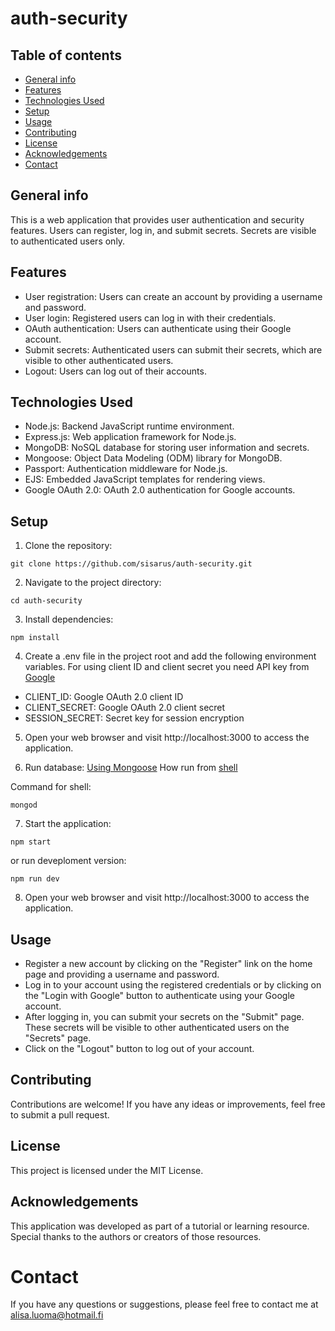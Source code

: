 # auth-security

## Table of contents
* [General info](#general-info)
* [Features](#features)
* [Technologies Used](#technologies-used)
* [Setup](#setup)
* [Usage](#Usage)
* [Contributing](#contributing)
* [License](#license)
* [Acknowledgements](#acknowledgements)
* [Contact](#contact)

## General info

This is a web application that provides user authentication and security features. Users can register, log in, and submit secrets. Secrets are visible to authenticated users only.

## Features

* User registration: Users can create an account by providing a username and password.
* User login: Registered users can log in with their credentials.
* OAuth authentication: Users can authenticate using their Google account.
* Submit secrets: Authenticated users can submit their secrets, which are visible to other authenticated users.
* Logout: Users can log out of their accounts.

## Technologies Used

* Node.js: Backend JavaScript runtime environment.
* Express.js: Web application framework for Node.js.
* MongoDB: NoSQL database for storing user information and secrets.
* Mongoose: Object Data Modeling (ODM) library for MongoDB.
* Passport: Authentication middleware for Node.js.
* EJS: Embedded JavaScript templates for rendering views.
* Google OAuth 2.0: OAuth 2.0 authentication for Google accounts.
<!-- * [bcrypt](https://www.npmjs.com/package/bcrypt) -->

## Setup

1. Clone the repository:

```
git clone https://github.com/sisarus/auth-security.git
```
2. Navigate to the project directory:
```
cd auth-security
```
3. Install dependencies: 
```
npm install
```

4. Create a .env file in the project root and add the following environment variables. For using client ID and client secret you need API key from [Google](https://console.cloud.google.com/apis/dashboard?project=secret-386912)
* CLIENT_ID: Google OAuth 2.0 client ID
* CLIENT_SECRET: Google OAuth 2.0 client secret
* SESSION_SECRET: Secret key for session encryption

5. Open your web browser and visit http://localhost:3000 to access the application.

6. Run database: 
[Using Mongoose](https://www.mongodb.com/try/download/community) How run from [shell](https://www.mongodb.com/docs/mongodb-shell/?_ga=2.189154979.982079961.1683104589-1260333011.1683100294)

Command for shell:
```
mongod
```

7. Start the application:
```
npm start
```
or run deveploment version:
```
npm run dev
```

8. Open your web browser and visit http://localhost:3000 to access the application.


## Usage
* Register a new account by clicking on the "Register" link on the home page and providing a username and password.
* Log in to your account using the registered credentials or by clicking on the "Login with Google" button to authenticate using your Google account.
* After logging in, you can submit your secrets on the "Submit" page. These secrets will be visible to other authenticated users on the "Secrets" page.
* Click on the "Logout" button to log out of your account.

## Contributing
Contributions are welcome! If you have any ideas or improvements, feel free to submit a pull request.

## License
This project is licensed under the MIT License.

## Acknowledgements
This application was developed as part of a tutorial or learning resource. Special thanks to the authors or creators of those resources.

# Contact
If you have any questions or suggestions, please feel free to contact me at alisa.luoma@hotmail.fi




<!--complete / no longer being worked on. If you are no longer working on it, provide reasons why. -->

<!-- ## Start new project

npm init -y 

### Installed packages use later
```
npm i express ejs body-parser

npm mongoose

npm i mongoose-encryption

npm i dotenv
```

for Hashing
```
npm i md5
``` -->
